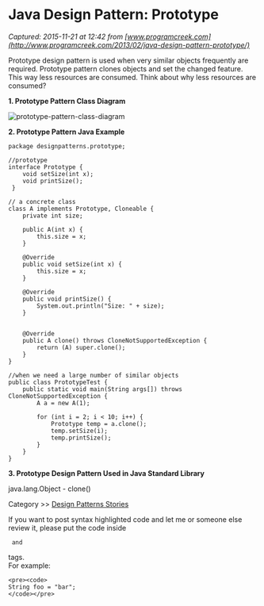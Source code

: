# Java Design Pattern: Prototype

_Captured: 2015-11-21 at 12:42 from [www.programcreek.com](http://www.programcreek.com/2013/02/java-design-pattern-prototype/)_

Prototype design pattern is used when very similar objects frequently are required. Prototype pattern clones objects and set the changed feature. This way less resources are consumed. Think about why less resources are consumed?

**1\. Prototype Pattern Class Diagram**

![prototype-pattern-class-diagram](http://www.programcreek.com/wp-content/uploads/2013/02/prototype-pattern-class-diagram.png)

**2\. Prototype Pattern Java Example**
    
    
    package designpatterns.prototype;
     
    //prototype
    interface Prototype {
        void setSize(int x);
        void printSize();
     }
     
    // a concrete class
    class A implements Prototype, Cloneable {
        private int size;
     
        public A(int x) {
            this.size = x;
        }
     
        @Override
        public void setSize(int x) {
            this.size = x;
        }
     
        @Override
        public void printSize() {
            System.out.println("Size: " + size);
        }
     
     
        @Override
        public A clone() throws CloneNotSupportedException {
            return (A) super.clone();
        }
    }
     
    //when we need a large number of similar objects
    public class PrototypeTest {
        public static void main(String args[]) throws CloneNotSupportedException {
            A a = new A(1);
     
            for (int i = 2; i < 10; i++) {
                Prototype temp = a.clone();
                temp.setSize(i);
                temp.printSize();
            }
        }
    }

**3\. Prototype Design Pattern Used in Java Standard Library**

java.lang.Object - clone()

Category >> [Design Patterns Stories](http://www.programcreek.com/category/design-patterns/)

If you want to post syntax highlighted code and let me or someone else review it, please put the code inside <pre><code> and </code></pre> tags.   
For example:
    
    
    <pre><code> 
    String foo = "bar";
    </code></pre>
    
